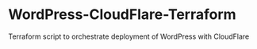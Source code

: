 # WordPress-CloudFlare-Terraform
Terraform script to orchestrate deployment of WordPress with CloudFlare
